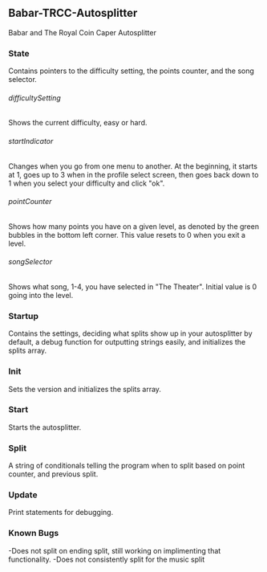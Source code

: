 ## Babar-TRCC-Autosplitter
Babar and The Royal Coin Caper Autosplitter

### State
Contains pointers to the difficulty setting, the points counter, and the song selector.
###### difficultySetting
Shows the current difficulty, easy or hard.

###### startIndicator
Changes when you go from one menu to another. At the beginning, it starts at 1, goes up to 3 when in the profile select screen, then goes back down to 1 when you select your difficulty and click "ok".

###### pointCounter
Shows how many points you have on a given level, as denoted by the green bubbles in the bottom left corner. This value resets to 0 when you exit a level.

###### songSelector
Shows what song, 1-4, you have selected in "The Theater". Initial value is 0 going into the level.

### Startup
Contains the settings, deciding what splits show up in your autosplitter by default, a debug function for outputting strings easily, and initializes the splits array.

### Init
Sets the version and initializes the splits array.

### Start
Starts the autosplitter.

### Split
A string of conditionals telling the program when to split based on point counter, and previous split.

### Update
Print statements for debugging.


### Known Bugs
-Does not split on ending split, still working on implimenting that functionality.
-Does not consistently split for the music split
